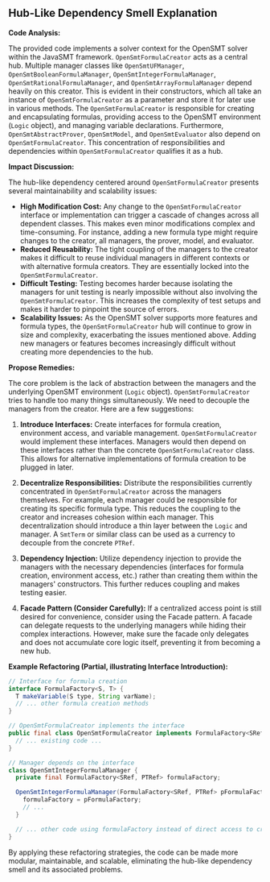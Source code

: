 ## Hub-Like Dependency Smell Explanation

**Code Analysis:**

The provided code implements a solver context for the OpenSMT solver within the JavaSMT framework. `OpenSmtFormulaCreator` acts as a central hub. Multiple manager classes like `OpenSmtUFManager`, `OpenSmtBooleanFormulaManager`, `OpenSmtIntegerFormulaManager`, `OpenSmtRationalFormulaManager`, and `OpenSmtArrayFormulaManager` depend heavily on this creator. This is evident in their constructors, which all take an instance of `OpenSmtFormulaCreator` as a parameter and store it for later use in various methods. The `OpenSmtFormulaCreator` is responsible for creating and encapsulating formulas, providing access to the OpenSMT environment (`Logic` object), and managing variable declarations. Furthermore, `OpenSmtAbstractProver`, `OpenSmtModel`, and `OpenSmtEvaluator` also depend on `OpenSmtFormulaCreator`. This concentration of responsibilities and dependencies within `OpenSmtFormulaCreator` qualifies it as a hub.

**Impact Discussion:**

The hub-like dependency centered around `OpenSmtFormulaCreator` presents several maintainability and scalability issues:

-   **High Modification Cost:** Any change to the `OpenSmtFormulaCreator` interface or implementation can trigger a cascade of changes across all dependent classes. This makes even minor modifications complex and time-consuming. For instance, adding a new formula type might require changes to the creator, all managers, the prover, model, and evaluator.
-   **Reduced Reusability:** The tight coupling of the managers to the creator makes it difficult to reuse individual managers in different contexts or with alternative formula creators. They are essentially locked into the `OpenSmtFormulaCreator`.
-   **Difficult Testing:** Testing becomes harder because isolating the managers for unit testing is nearly impossible without also involving the `OpenSmtFormulaCreator`. This increases the complexity of test setups and makes it harder to pinpoint the source of errors.
-   **Scalability Issues:** As the OpenSMT solver supports more features and formula types, the `OpenSmtFormulaCreator` hub will continue to grow in size and complexity, exacerbating the issues mentioned above. Adding new managers or features becomes increasingly difficult without creating more dependencies to the hub.

**Propose Remedies:**

The core problem is the lack of abstraction between the managers and the underlying OpenSMT environment (`Logic` object). `OpenSmtFormulaCreator` tries to handle too many things simultaneously. We need to decouple the managers from the creator. Here are a few suggestions:

1. **Introduce Interfaces:** Create interfaces for formula creation, environment access, and variable management. `OpenSmtFormulaCreator` would implement these interfaces. Managers would then depend on these interfaces rather than the concrete `OpenSmtFormulaCreator` class. This allows for alternative implementations of formula creation to be plugged in later.

2. **Decentralize Responsibilities:** Distribute the responsibilities currently concentrated in `OpenSmtFormulaCreator` across the managers themselves. For example, each manager could be responsible for creating its specific formula type. This reduces the coupling to the creator and increases cohesion within each manager. This decentralization should introduce a thin layer between the `Logic` and manager. A `SmtTerm` or similar class can be used as a currency to decouple from the concrete `PTRef`.

3. **Dependency Injection:** Utilize dependency injection to provide the managers with the necessary dependencies (interfaces for formula creation, environment access, etc.) rather than creating them within the managers' constructors. This further reduces coupling and makes testing easier.

4. **Facade Pattern (Consider Carefully):** If a centralized access point is still desired for convenience, consider using the Facade pattern. A facade can delegate requests to the underlying managers while hiding their complex interactions. However, make sure the facade only delegates and does not accumulate core logic itself, preventing it from becoming a new hub.

**Example Refactoring (Partial, illustrating Interface Introduction):**

```java
// Interface for formula creation
interface FormulaFactory<S, T> {
  T makeVariable(S type, String varName);
  // ... other formula creation methods
}

// OpenSmtFormulaCreator implements the interface
public final class OpenSmtFormulaCreator implements FormulaFactory<SRef, PTRef> {
  // ... existing code ...
}

// Manager depends on the interface
class OpenSmtIntegerFormulaManager {
  private final FormulaFactory<SRef, PTRef> formulaFactory;

  OpenSmtIntegerFormulaManager(FormulaFactory<SRef, PTRef> pFormulaFactory, ...) {
    formulaFactory = pFormulaFactory;
    // ...
  }

  // ... other code using formulaFactory instead of direct access to creator ...
}
```

By applying these refactoring strategies, the code can be made more modular, maintainable, and scalable, eliminating the hub-like dependency smell and its associated problems.
